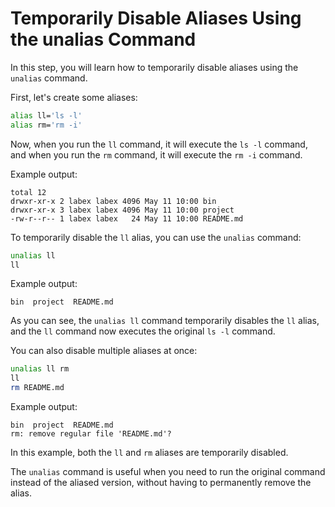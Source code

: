 # Temporarily Disable Aliases Using the unalias Command

In this step, you will learn how to temporarily disable aliases using the `unalias` command.

First, let's create some aliases:

```bash
alias ll='ls -l'
alias rm='rm -i'
```

Now, when you run the `ll` command, it will execute the `ls -l` command, and when you run the `rm` command, it will execute the `rm -i` command.

Example output:

```
total 12
drwxr-xr-x 2 labex labex 4096 May 11 10:00 bin
drwxr-xr-x 3 labex labex 4096 May 11 10:00 project
-rw-r--r-- 1 labex labex   24 May 11 10:00 README.md
```

To temporarily disable the `ll` alias, you can use the `unalias` command:

```bash
unalias ll
ll
```

Example output:

```
bin  project  README.md
```

As you can see, the `unalias ll` command temporarily disables the `ll` alias, and the `ll` command now executes the original `ls -l` command.

You can also disable multiple aliases at once:

```bash
unalias ll rm
ll
rm README.md
```

Example output:

```
bin  project  README.md
rm: remove regular file 'README.md'?
```

In this example, both the `ll` and `rm` aliases are temporarily disabled.

The `unalias` command is useful when you need to run the original command instead of the aliased version, without having to permanently remove the alias.
